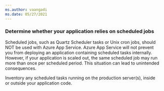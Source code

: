 ```yaml
---
ms.author: vaangadi
ms.date: 05/27/2021
---
```


### Determine whether your application relies on scheduled jobs

Scheduled jobs, such as Quartz Scheduler tasks or Unix cron jobs, should NOT be used with Azure App Service. Azure App Service will not prevent you from deploying an application containing scheduled tasks internally. However, if your application is scaled out, the same scheduled job may run more than once per scheduled period. This situation can lead to unintended consequences.

Inventory any scheduled tasks running on the production server(s), inside or outside your application code.
